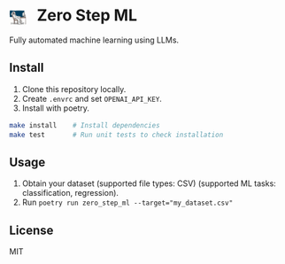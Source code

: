 # <img src="./zero-step-ml.png" style="width:30px;padding-right:20px;margin-bottom:-8px;">Zero Step ML
 Fully automated machine learning using LLMs.

## Install

1. Clone this repository locally.
2. Create `.envrc` and set `OPENAI_API_KEY`.
3. Install with poetry.

```bash
make install    # Install dependencies
make test       # Run unit tests to check installation
```

## Usage

1. Obtain your dataset (supported file types: CSV) (supported ML tasks: classification, regression).
2. Run `poetry run zero_step_ml --target="my_dataset.csv"`

## License

MIT
